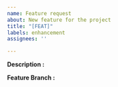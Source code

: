 ```yaml
---
name: Feature request
about: New feature for the project
title: "[FEAT]"
labels: enhancement
assignees: ''

---
```


**Description :**

**Feature Branch :**
